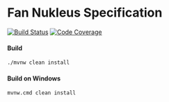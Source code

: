 # Fan Nukleus Specification

[![Build Status][build-status-image]][build-status]
[![Code Coverage][code-coverage-image]][code-coverage]

#### Build
```bash
./mvnw clean install
```
#### Build on Windows
```bash
mvnw.cmd clean install
```

[build-status-image]: https://travis-ci.com/reaktivity/nukleus-fan.spec.svg?branch=develop
[build-status]: https://travis-ci.com/reaktivity/nukleus-fan.spec
[code-coverage-image]: https://codecov.io/gh/reaktivity/nukleus-fan.spec/branch/develop/graph/badge.svg
[code-coverage]: https://codecov.io/gh/reaktivity/nukleus-fan.spec
